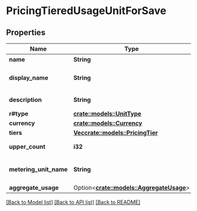 # PricingTieredUsageUnitForSave

## Properties

Name | Type | Description | Notes
------------ | ------------- | ------------- | -------------
**name** | **String** | 名前(name) | 
**display_name** | **String** | 表示名(display name) | 
**description** | **String** | 説明(description) | 
**r#type** | [**crate::models::UnitType**](UnitType.md) |  | 
**currency** | [**crate::models::Currency**](Currency.md) |  | 
**tiers** | [**Vec<crate::models::PricingTier>**](PricingTier.md) |  | 
**upper_count** | **i32** | 上限値(upper limit) | 
**metering_unit_name** | **String** | 計測ユニット名(metering unit name) | 
**aggregate_usage** | Option<[**crate::models::AggregateUsage**](AggregateUsage.md)> |  | [optional]

[[Back to Model list]](../README.md#documentation-for-models) [[Back to API list]](../README.md#documentation-for-api-endpoints) [[Back to README]](../README.md)


